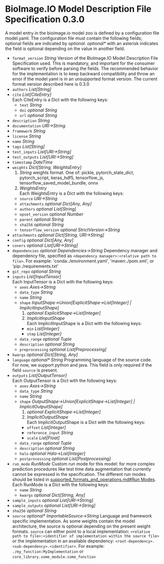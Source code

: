 # BioImage.IO Model Description File Specification 0.3.0
A model entry in the bioimage.io model zoo is defined by a configuration file model.yaml.
The configuration file must contain the following fields; optional fields are indicated by _optional_. 
_optional*_ with an asterisk indicates the field is optional depending on the value in another field.

* `format_version` _String_ Version of the BioImage.IO Model Description File Specification used. This is mandatory, and important for the consumer software to verify before parsing the fields. The recommended behavior for the implementation is to keep backward compatibility and throw an error if the model yaml is in an unsupported format version. The current format version described here is 0.3.0
* `authors` _List\[String\]_ 
* `cite` _List\[CiteEntry\]_  
Each CiteEntry is a Dict with the following keys:
  * `text` _String_ 
  * `doi` _optional String_ 
  * `url` _optional String_ 
* `description` _String_ 
* `documentation` _URI->String_ 
* `framework` _String_ 
* `license` _String_ 
* `name` _String_ 
* `tags` _List\[String\]_ 
* `test_inputs` _List\[URI->String\]_ 
* `test_outputs` _List\[URI->String\]_ 
* `timestamp` _DateTime_ 
* `weights` _Dict\[String, WeightsEntry\]_ 
  1. _String_ weights format. One of: pickle, pytorch_state_dict, pytorch_script, keras_hdf5, tensorflow_js, tensorflow_saved_model_bundle, onnx
  1. _WeightsEntry_  
Each WeightsEntry is a Dict with the following keys:
    * `source` _URI->String_ 
    * `attachments` _optional Dict\[Any, Any\]_ 
    * `authors` _optional List\[String\]_ 
    * `opset_version` _optional Number_ 
    * `parent` _optional String_ 
    * `sha256` _optional String_ 
    * `tensorflow_version` _optional StrictVersion->String_ 
* `attachments` _optional Dict\[String, URI->String\]_ 
* `config` _optional Dict\[Any, Any\]_ 
* `covers` _optional List\[URI->String\]_ 
* `dependencies` _optional Dependencies->String_ Dependency manager and dependency file, specified as `<dependency manager>:<relative path to file>`. For example: 'conda:./environment.yaml', 'maven:./pom.xml', or 'pip:./requirements.txt'
* `git_repo` _optional String_ 
* `inputs` _List\[InputTensor\]_  
Each InputTensor is a Dict with the following keys:
  * `axes` _Axes->String_ 
  * `data_type` _String_ 
  * `name` _String_ 
  * `shape` _InputShape->Union\[ExplicitShape->List\[Integer\] | ImplicitInputShape\]_ 
    1. _optional ExplicitShape->List\[Integer\]_ 
    1. _ImplicitInputShape_  
Each ImplicitInputShape is a Dict with the following keys:
      * `min` _List\[Integer\]_ 
      * `step` _List\[Integer\]_ 
  * `data_range` _optional Tuple_ 
  * `description` _optional String_ 
  * `preprocessing` _optional List\[Preprocessing\]_ 
* `kwargs` _optional Dict\[String, Any\]_ 
* `language` _optional* String_ Programming language of the source code. For now, we support python and java. This field is only required if the field `source` is present.
* `outputs` _List\[OutputTensor\]_  
Each OutputTensor is a Dict with the following keys:
  * `axes` _Axes->String_ 
  * `data_type` _String_ 
  * `name` _String_ 
  * `shape` _OutputShape->Union\[ExplicitShape->List\[Integer\] | ImplicitOutputShape\]_ 
    1. _optional ExplicitShape->List\[Integer\]_ 
    1. _ImplicitOutputShape_  
Each ImplicitOutputShape is a Dict with the following keys:
      * `offset` _List\[Integer\]_ 
      * `reference_input` _String_ 
      * `scale` _List\[Float\]_ 
  * `data_range` _optional Tuple_ 
  * `description` _optional String_ 
  * `halo` _optional Halo->List\[Integer\]_ 
  * `postprocessing` _optional List\[Postprocessing\]_ 
* `run_mode` _RunMode_ Custom run mode for this model: for more complex prediction procedures like test time data augmentation that currently cannot be expressed in the specification. The different run modes should be listed in [supported_formats_and_operations.md#Run Modes](https://github.com/bioimage-io/configuration/blob/master/supported_formats_and_operations.md#run-modes). 
Each RunMode is a Dict with the following keys:
  * `name` _String_ 
  * `kwargs` _optional Dict\[String, Any\]_ 
* `sample_inputs` _optional List\[URI->String\]_ 
* `sample_outputs` _optional List\[URI->String\]_ 
* `sha256` _optional String_ 
* `source` _optional* ImportableSource->String_ Language and framework specific implementation. As some weights contain the model architecture, the source is optional depending on the present weight formats. `source` can either point to a local implementation: `<relative path to file>:<identifier of implementation within the source file>` or the implementation in an available dependency: `<root-dependency>.<sub-dependency>.<identifier>`.
For example: `./my_function:MyImplementation` or `core_library.some_module.some_function`
